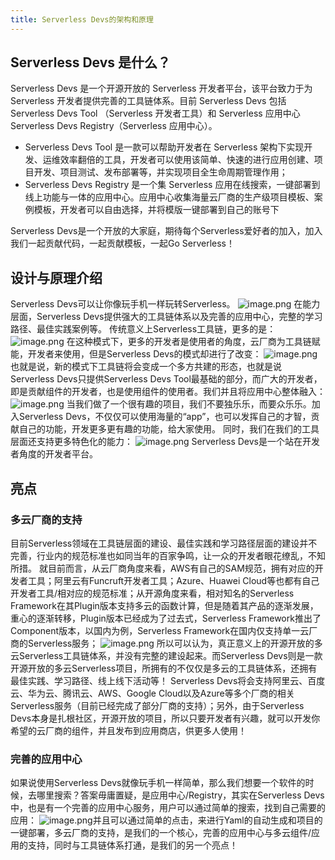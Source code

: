 ```yaml
---
title: Serverless Devs的架构和原理
---
```


## Serverless Devs 是什么？

Serverless Devs 是一个开源开放的 Serverless 开发者平台，该平台致力于为 Serverless 开发者提供完善的工具链体系。目前 Serverless Devs 包括 Serverless Devs Tool （Serverless 开发者工具）和 Serverless 应用中心Serverless Devs Registry（Serverless 应用中心）。

- Serverless Devs Tool 是一款可以帮助开发者在 Serverless 架构下实现开发、运维效率翻倍的工具，开发者可以使用该简单、快速的进行应用创建、项目开发、项目测试、发布部署等，并实现项目全生命周期管理作用；
- Serverless Devs Registry 是一个集 Serverless 应用在线搜索，一键部署到线上功能与一体的应用中心。应用中心收集海量云厂商的生产级项目模板、案例模板，开发者可以自由选择，并将模版一键部署到自己的账号下

Serverless Devs是一个开放的大家庭，期待每个Serverless爱好者的加入，加入我们一起贡献代码，一起贡献模板，一起Go Serverless！

## 设计与原理介绍

Serverless Devs可以让你像玩手机一样玩转Serverless。
![image.png](https://intranetproxy.alipay.com/skylark/lark/0/2020/png/312880/1603182205526-c8f3d98f-9f63-4be5-b1ab-fe5ba553e530.png#align=left&display=inline&height=270&originHeight=539&originWidth=1492&size=229137&status=done&style=none&width=746)
在能力层面，Serverless Devs提供强大的工具链体系以及完善的应用中心，完整的学习路径、最佳实践案例等。
传统意义上Serverless工具链，更多的是：
![image.png](https://intranetproxy.alipay.com/skylark/lark/0/2020/png/312880/1603164485269-f2447c0f-9b81-46e4-b9fe-846072accef3.png#align=left&display=inline&height=189&originHeight=378&originWidth=1466&size=120012&status=done&style=none&width=733)
在这种模式下，更多的开发者是使用者的角度，云厂商为工具链赋能，开发者来使用，但是Serverless Devs的模式却进行了改变：
![image.png](https://intranetproxy.alipay.com/skylark/lark/0/2020/png/312880/1603165133833-88c2839c-7551-456b-a0ea-a3d8951ad94b.png#align=left&display=inline&height=401&originHeight=802&originWidth=1226&size=174141&status=done&style=none&width=613)
也就是说，新的模式下工具链将会变成一个多方共建的形态，也就是说Serverless Devs只提供Serverless Devs Tool最基础的部分，而广大的开发者，即是贡献组件的开发者，也是使用组件的使用者。我们并且将应用中心整体融入：
![image.png](https://intranetproxy.alipay.com/skylark/lark/0/2020/png/312880/1603165385101-5c59f9db-4f49-4599-9ec3-7e5f4c4ca3eb.png#align=left&display=inline&height=529&originHeight=1058&originWidth=1384&size=268522&status=done&style=none&width=692)
当我们做了一个很有趣的项目，我们不要独乐乐，而要众乐乐。加入Serverless Devs，不仅仅可以使用海量的“app”，也可以发挥自己的才智，贡献自己的功能，开发更多更有趣的功能，给大家使用。
同时，我们在我们的工具层面还支持更多特色化的能力：
![image.png](https://intranetproxy.alipay.com/skylark/lark/0/2020/png/312880/1603188815701-40014a3f-a23e-45bc-bc33-5582dafe3518.png#align=left&display=inline&height=473&originHeight=946&originWidth=1736&size=241313&status=done&style=none&width=868)
Serverless Devs是一个站在开发者角度的开发者平台。

## 亮点

### 多云厂商的支持

目前Serverless领域在工具链层面的建设、最佳实践和学习路径层面的建设并不完善，行业内的规范标准也如同当年的百家争鸣，让一众的开发者眼花缭乱，不知所措。
就目前而言，从云厂商角度来看，AWS有自己的SAM规范，拥有对应的开发者工具；阿里云有Funcruft开发者工具；Azure、Huawei Cloud等也都有自己开发者工具/相对应的规范标准；从开源角度来看，相对知名的Serverless Framework在其Plugin版本支持多云的函数计算，但是随着其产品的逐渐发展，重心的逐渐转移，Plugin版本已经成为了过去式，Serverless Framework推出了Component版本，以国内为例，Serverless Framework在国内仅支持单一云厂商的Serverless服务；
![image.png](https://intranetproxy.alipay.com/skylark/lark/0/2020/png/312880/1603187104075-d1cccb92-7467-4e5d-9bb5-5ede6a5fba4e.png#align=left&display=inline&height=372&originHeight=744&originWidth=1754&size=195592&status=done&style=none&width=877)
所以可以认为，真正意义上的开源开放的多云Serverless工具链体系，并没有完整的建设起来。而Serverless Devs则是一款开源开放的多云Serverless项目，所拥有的不仅仅是多云的工具链体系，还拥有最佳实践、学习路径、线上线下活动等！
Serverless Devs将会支持阿里云、百度云、华为云、腾讯云、AWS、Google Cloud以及Azure等多个厂商的相关Serverless服务（目前已经完成了部分厂商的支持）；另外，由于Serverless Devs本身是扎根社区，开源开放的项目，所以只要开发者有兴趣，就可以开发你希望的云厂商的组件，并且发布到应用商店，供更多人使用！

### 完善的应用中心

如果说使用Serverless Devs就像玩手机一样简单，那么我们想要一个软件的时候，去哪里搜索？答案毋庸置疑，是应用中心/Registry，其实在Serverless Devs中，也是有一个完善的应用中心服务，用户可以通过简单的搜索，找到自己需要的应用：
![image.png](https://img.alicdn.com/imgextra/i1/O1CN01IdC6nH1YHcdP0Qadc_!!6000000003034-0-tps-3066-1774.jpg)并且可以通过简单的点击，来进行Yaml的自动生成和项目的一键部署，多云厂商的支持，是我们的一个核心，完善的应用中心与多云组件/应用的支持，同时与工具链体系打通，是我们的另一个亮点！
